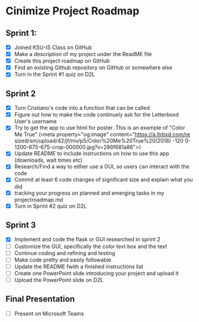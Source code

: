 # Cinimize Project Roadmap

## Sprint 1:
- [x] Joined KSU-IS Class on GitHub
- [x] Make a description of my project under the ReadME file
- [x] Create this project roadmap on GitHub
- [x] Find an existing Github repository on GitHub or somewhere else
- [x] Turn in the Sprint #1 quiz on D2L

## Sprint 2
- [x] Turn Cristiano's code into a function that can be called
- [x] Figure out how to make the code continuely ask for the Letterboxd User's username
- [x] Try to get the app to use html for poster. This is an example of "Color Me True"  (‹meta property="og:image" content="https://a.ltrbxd.com/re
sized/sm/upload/42/jf/mv/p5/Color%20Me%20True%20(2018) -120
0-1200-675-675-crop-000000.jpg?v=286f681a86">)
- [x] Update README to include instructions on how to use this app (downloads, wait times etc)
- [x] Research/Find a way to either use a GUI, so users can interact with the code
- [x] Commit at least 6 code changes of significant size and explain what you did
- [x] tracking your progress on planned and emerging tasks in my projectroadmap.md
- [x] Turn in Sprint #2 quiz on D2L
  
## Sprint 3
- [x] Implement and code the flask or GUI researched in sprint 2
- [ ] Customize the GUI, specifically the color text box and the text
- [ ] Continue coding and refining and testing
- [ ] Make code pretty and easily followable
- [ ] Update the README fwith a finished instructions list
- [ ] Create one PowerPoint slide introducing your project and upload it
- [ ] Upload the PowerPoint slide on D2L
  
## Final Presentation
- [ ] Present on Microsoft Teams

